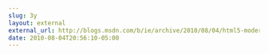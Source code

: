 ```yaml
---
slug: 3y
layout: external
external_url: http://blogs.msdn.com/b/ie/archive/2010/08/04/html5-modernized-fourth-ie9-platform-preview-available-for-developers.aspx
date: 2010-08-04T20:56:10-05:00
---
```

